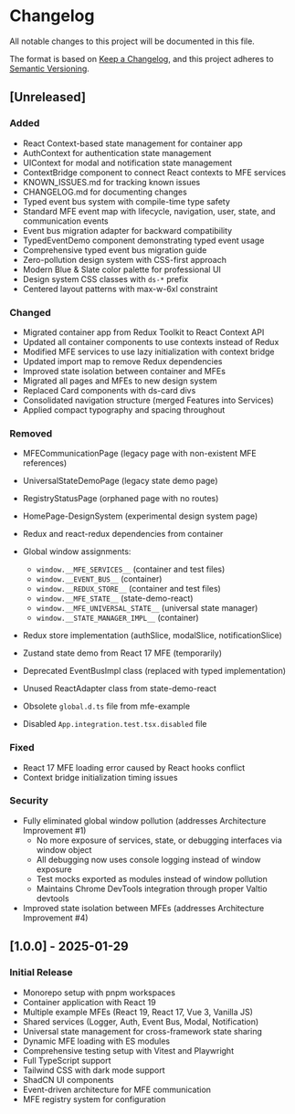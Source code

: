# Changelog

All notable changes to this project will be documented in this file.

The format is based on [Keep a Changelog](https://keepachangelog.com/en/1.0.0/),
and this project adheres to [Semantic Versioning](https://semver.org/spec/v2.0.0.html).

## [Unreleased]

### Added

- React Context-based state management for container app
- AuthContext for authentication state management
- UIContext for modal and notification state management
- ContextBridge component to connect React contexts to MFE services
- KNOWN_ISSUES.md for tracking known issues
- CHANGELOG.md for documenting changes
- Typed event bus system with compile-time type safety
- Standard MFE event map with lifecycle, navigation, user, state, and communication events
- Event bus migration adapter for backward compatibility
- TypedEventDemo component demonstrating typed event usage
- Comprehensive typed event bus migration guide
- Zero-pollution design system with CSS-first approach
- Modern Blue & Slate color palette for professional UI
- Design system CSS classes with `ds-*` prefix
- Centered layout patterns with max-w-6xl constraint

### Changed

- Migrated container app from Redux Toolkit to React Context API
- Updated all container components to use contexts instead of Redux
- Modified MFE services to use lazy initialization with context bridge
- Updated import map to remove Redux dependencies
- Improved state isolation between container and MFEs
- Migrated all pages and MFEs to new design system
- Replaced Card components with ds-card divs
- Consolidated navigation structure (merged Features into Services)
- Applied compact typography and spacing throughout

### Removed

- MFECommunicationPage (legacy page with non-existent MFE references)
- UniversalStateDemoPage (legacy state demo page)
- RegistryStatusPage (orphaned page with no routes)
- HomePage-DesignSystem (experimental design system page)

- Redux and react-redux dependencies from container
- Global window assignments:
  - `window.__MFE_SERVICES__` (container and test files)
  - `window.__EVENT_BUS__` (container)
  - `window.__REDUX_STORE__` (container and test files)
  - `window.__MFE_STATE__` (state-demo-react)
  - `window.__MFE_UNIVERSAL_STATE__` (universal state manager)
  - `window.__STATE_MANAGER_IMPL__` (container)
- Redux store implementation (authSlice, modalSlice, notificationSlice)
- Zustand state demo from React 17 MFE (temporarily)
- Deprecated EventBusImpl class (replaced with typed implementation)
- Unused ReactAdapter class from state-demo-react
- Obsolete `global.d.ts` file from mfe-example
- Disabled `App.integration.test.tsx.disabled` file

### Fixed

- React 17 MFE loading error caused by React hooks conflict
- Context bridge initialization timing issues

### Security

- Fully eliminated global window pollution (addresses Architecture Improvement #1)
  - No more exposure of services, state, or debugging interfaces via window object
  - All debugging now uses console logging instead of window exposure
  - Test mocks exported as modules instead of window pollution
  - Maintains Chrome DevTools integration through proper Valtio devtools
- Improved state isolation between MFEs (addresses Architecture Improvement #4)

## [1.0.0] - 2025-01-29

### Initial Release

- Monorepo setup with pnpm workspaces
- Container application with React 19
- Multiple example MFEs (React 19, React 17, Vue 3, Vanilla JS)
- Shared services (Logger, Auth, Event Bus, Modal, Notification)
- Universal state management for cross-framework state sharing
- Dynamic MFE loading with ES modules
- Comprehensive testing setup with Vitest and Playwright
- Full TypeScript support
- Tailwind CSS with dark mode support
- ShadCN UI components
- Event-driven architecture for MFE communication
- MFE registry system for configuration
